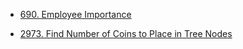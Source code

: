 - [690. Employee Importance](https://leetcode.com/problems/employee-importance/description/)




- [2973. Find Number of Coins to Place in Tree Nodes](https://leetcode.com/problems/find-number-of-coins-to-place-in-tree-nodes/description/)

